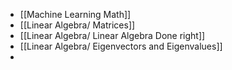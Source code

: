 - [[Machine Learning Math]]
- [[Linear Algebra/ Matrices]]
- [[Linear Algebra/ Linear Algebra Done right]]
- [[Linear Algebra/ Eigenvectors and Eigenvalues]]
-